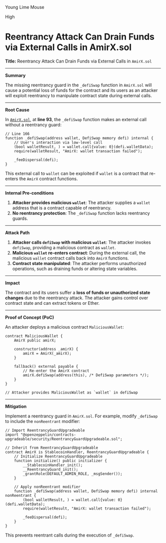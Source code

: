 Young Lime Mouse

High

# Reentrancy Attack Can Drain Funds via External Calls in AmirX.sol

**Title:** Reentrancy Attack Can Drain Funds via External Calls in `AmirX.sol`

---

**Summary**

The missing reentrancy guard in the `_defiSwap` function in `AmirX.sol` will cause a potential loss of funds for the contract and its users as an attacker will exploit reentrancy to manipulate contract state during external calls.

---

**Root Cause**

In [`AmirX.sol`](https://github.com/sherlock-audit/2024-11-telcoin/blob/main/telcoin-audit/contracts/swap/AmirX.sol#L166-L172), at **line 93**, the `_defiSwap` function makes an external call without a reentrancy guard:

```solidity
// Line 166
function _defiSwap(address wallet, DefiSwap memory defi) internal {
    // User's interaction via low-level call
    (bool walletResult, ) = wallet.call{value: 0}(defi.walletData);
    require(walletResult, "AmirX: wallet transaction failed");

    _feeDispersal(defi);
}
```

This external call to `wallet` can be exploited if `wallet` is a contract that re-enters the `AmirX` contract functions.

---

**Internal Pre-conditions**

1. **Attacker provides malicious `wallet`**: The attacker supplies a `wallet` address that is a contract capable of reentrancy.
2. **No reentrancy protection**: The `_defiSwap` function lacks reentrancy guards.

---

**Attack Path**

1. **Attacker calls `defiSwap` with malicious `wallet`**: The attacker invokes `defiSwap`, providing a malicious contract as `wallet`.
2. **Malicious `wallet` re-enters contract**: During the external call, the malicious `wallet` contract calls back into `AmirX` functions.
3. **Contract state manipulated**: The attacker performs unauthorized operations, such as draining funds or altering state variables.

---

**Impact**

The contract and its users suffer a **loss of funds or unauthorized state changes** due to the reentrancy attack. The attacker gains control over contract state and can extract tokens or Ether.

---

**Proof of Concept (PoC)**

An attacker deploys a malicious contract `MaliciousWallet`:

```solidity
contract MaliciousWallet {
    AmirX public amirX;

    constructor(address _amirX) {
        amirX = AmirX(_amirX);
    }

    fallback() external payable {
        // Re-enter the AmirX contract
        amirX.defiSwap(address(this), /* DefiSwap parameters */);
    }
}

// Attacker provides MaliciousWallet as `wallet` in defiSwap
```

---

**Mitigation**

Implement a reentrancy guard in `AmirX.sol`. For example, modify `_defiSwap` to include the `nonReentrant` modifier:

```solidity
// Import ReentrancyGuardUpgradeable
import "@openzeppelin/contracts-upgradeable/security/ReentrancyGuardUpgradeable.sol";

// Inherit from ReentrancyGuardUpgradeable
contract AmirX is StablecoinHandler, ReentrancyGuardUpgradeable {
    // Initialize ReentrancyGuardUpgradeable
    function initialize() public initializer {
        __StablecoinHandler_init();
        __ReentrancyGuard_init();
        _grantRole(DEFAULT_ADMIN_ROLE, _msgSender());
    }

    // Apply nonReentrant modifier
    function _defiSwap(address wallet, DefiSwap memory defi) internal nonReentrant {
        (bool walletResult, ) = wallet.call{value: 0}(defi.walletData);
        require(walletResult, "AmirX: wallet transaction failed");

        _feeDispersal(defi);
    }
}
```

This prevents reentrant calls during the execution of `_defiSwap`.

